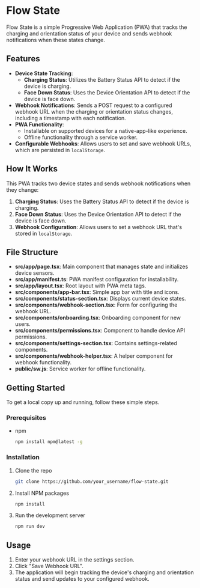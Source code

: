 # Flow State

Flow State is a simple Progressive Web Application (PWA) that tracks the charging and orientation status of your device and sends webhook notifications when these states change.

## Features

  * **Device State Tracking**:
      * **Charging Status**: Utilizes the Battery Status API to detect if the device is charging.
      * **Face Down Status**: Uses the Device Orientation API to detect if the device is face down.
  * **Webhook Notifications**: Sends a POST request to a configured webhook URL when the charging or orientation status changes, including a timestamp with each notification.
  * **PWA Functionality**:
      * Installable on supported devices for a native-app-like experience.
      * Offline functionality through a service worker.
  * **Configurable Webhooks**: Allows users to set and save webhook URLs, which are persisted in `localStorage`.

## How It Works

This PWA tracks two device states and sends webhook notifications when they change:

1.  **Charging Status**: Uses the Battery Status API to detect if the device is charging.
2.  **Face Down Status**: Uses the Device Orientation API to detect if the device is face down.
3.  **Webhook Configuration**: Allows users to set a webhook URL that's stored in `localStorage`.

## File Structure

- **src/app/page.tsx**: Main component that manages state and initializes device sensors.
- **src/app/manifest.ts**: PWA manifest configuration for installability.
- **src/app/layout.tsx**: Root layout with PWA meta tags.
- **src/components/app-bar.tsx**: Simple app bar with title and icons.
- **src/components/status-section.tsx**: Displays current device states.
- **src/components/webhook-section.tsx**: Form for configuring the webhook URL.
- **src/components/onboarding.tsx**: Onboarding component for new users.
- **src/components/permissions.tsx**: Component to handle device API permissions.
- **src/components/settings-section.tsx**: Contains settings-related components.
- **src/components/webhook-helper.tsx**: A helper component for webhook functionality.
- **public/sw.js**: Service worker for offline functionality.

## Getting Started

To get a local copy up and running, follow these simple steps.

### Prerequisites

  * npm
    ```sh
    npm install npm@latest -g
    ```

### Installation

1.  Clone the repo
    ```sh
    git clone https://github.com/your_username/flow-state.git
    ```
2.  Install NPM packages
    ```sh
    npm install
    ```
3.  Run the development server
    ```sh
    npm run dev
    ```

## Usage

1.  Enter your webhook URL in the settings section.
2.  Click "Save Webhook URL".
3.  The application will begin tracking the device's charging and orientation status and send updates to your configured webhook.
